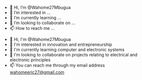 - 👋 Hi, I’m @Wahome27Mbugua
- 👀 I’m interested in ...
- 🌱 I’m currently learning ...
- 💞️ I’m looking to collaborate on ...
- 📫 How to reach me ...

<!---
Wahome27Mbugua/Wahome27Mbugua is a ✨ special ✨ repository because its `README.md` (this file) appears on your GitHub profile.
You can click the Preview link to take a look at your changes.
--->
- 👋 Hi, I'm @Wahome27Mbugua
- 👀 I'm interested in innovation and entrepreneurship
- 🌱 I'm currently learning computer and electronic systems
- 💞 I'm looking to collaborate on projects relating to electrical and electronic principles 
- 📫 You can reach me through my email address wahomeeric27@gmail.com
